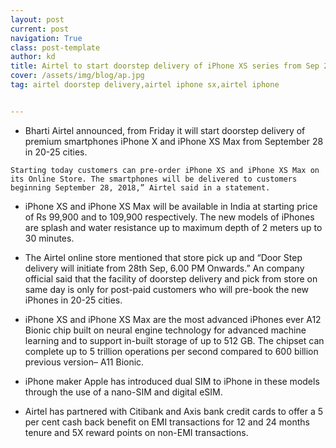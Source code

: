 ```yaml
---
layout: post
current: post
navigation: True
class: post-template
author: kd
title: Airtel to start doorstep delivery of iPhone XS series from Sep 28
cover: /assets/img/blog/ap.jpg
tag: airtel doorstep delivery,airtel iphone sx,airtel iphone


---
```


* Bharti Airtel announced, from Friday it will start doorstep delivery of premium smartphones iPhone X and iPhone XS Max from September 28 in 20-25 cities.

```Starting today customers can pre-order iPhone XS and iPhone XS Max on its Online Store. The smartphones will be delivered to customers beginning September 28, 2018,” Airtel said in a statement.```

* iPhone XS and iPhone XS Max will be available in India at starting price of Rs 99,900 and to 109,900 respectively. The new models of iPhones are splash and water resistance up to maximum depth of 2 meters up to 30 minutes.

* The Airtel online store mentioned that store pick up and “Door Step delivery will initiate from 28th Sep, 6.00 PM Onwards.” An company official said that the facility of doorstep delivery and pick from store on same day is only for post-paid customers who will pre-book the new iPhones in 20-25 cities.

* iPhone XS and iPhone XS Max are the most advanced iPhones ever A12 Bionic chip built on neural engine technology for advanced machine learning and to support in-built storage of up to 512 GB. The chipset can complete up to 5 trillion operations per second compared to 600 billion previous version– A11 Bionic.

* iPhone maker Apple has introduced dual SIM to iPhone in these models through the use of a nano-SIM and digital eSIM.

* Airtel has partnered with Citibank and Axis bank credit cards to offer a 5 per cent cash back benefit on EMI transactions for 12 and 24 months tenure and 5X reward points on non-EMI transactions.
